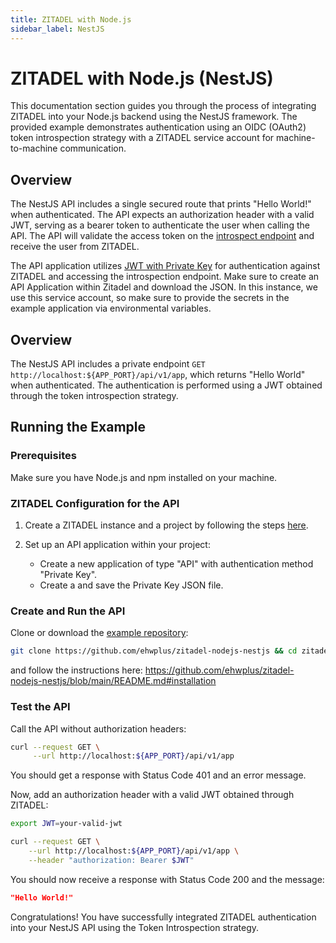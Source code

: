```yaml
---
title: ZITADEL with Node.js 
sidebar_label: NestJS
---
```


# ZITADEL with Node.js (NestJS)

This documentation section guides you through the process of integrating ZITADEL into your Node.js backend using the NestJS framework. The provided example demonstrates authentication using an OIDC (OAuth2) token introspection strategy with a ZITADEL service account for machine-to-machine communication.

## Overview

The NestJS API includes a single secured route that prints "Hello World!" when authenticated. The API expects an authorization header with a valid JWT, serving as a bearer token to authenticate the user when calling the API. The API will validate the access token on the [introspect endpoint](/docs/apis/openidoauth/endpoints#introspection_endpoint) and receive the user from ZITADEL.

The API application utilizes [JWT with Private Key](/docs/apis/openidoauth/authn-methods#jwt-with-private-key) for authentication against ZITADEL and accessing the introspection endpoint. Make sure to create an API Application within Zitadel and download the JSON. In this instance, we use this service account, so make sure to provide the secrets in the example application via environmental variables.

## Overview

The NestJS API includes a private endpoint `GET http://localhost:${APP_PORT}/api/v1/app`, which returns "Hello World" when authenticated. The authentication is performed using a JWT obtained through the token introspection strategy.

## Running the Example

### Prerequisites

Make sure you have Node.js and npm installed on your machine.

### ZITADEL Configuration for the API

1. Create a ZITADEL instance and a project by following the steps [here](/docs/guides/start/quickstart#2-create-your-first-instance).

2. Set up an API application within your project:
   - Create a new application of type "API" with authentication method "Private Key".
   - Create a and save the Private Key JSON file.

### Create and Run the API

Clone or download the [example repository](https://github.com/ehwplus/zitadel-nodejs-nestjs):

```bash
git clone https://github.com/ehwplus/zitadel-nodejs-nestjs && cd zitadel-nodejs-nestjs
```

and follow the instructions here: https://github.com/ehwplus/zitadel-nodejs-nestjs/blob/main/README.md#installation

### Test the API

Call the API without authorization headers:

```bash
curl --request GET \
     --url http://localhost:${APP_PORT}/api/v1/app
```

You should get a response with Status Code 401 and an error message.

Now, add an authorization header with a valid JWT obtained through ZITADEL:

```bash
export JWT=your-valid-jwt

curl --request GET \
    --url http://localhost:${APP_PORT}/api/v1/app \
    --header "authorization: Bearer $JWT"
```

You should now receive a response with Status Code 200 and the message:

```json
"Hello World!"
```

Congratulations! You have successfully integrated ZITADEL authentication into your NestJS API using the Token Introspection strategy.
